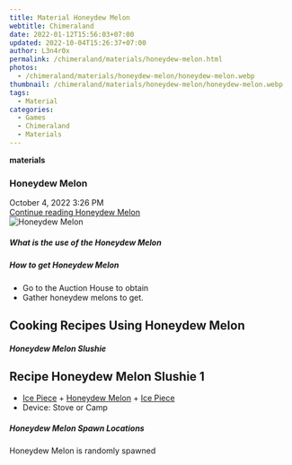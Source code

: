 ```yaml
---
title: Material Honeydew Melon
webtitle: Chimeraland
date: 2022-01-12T15:56:03+07:00
updated: 2022-10-04T15:26:37+07:00
author: L3n4r0x
permalink: /chimeraland/materials/honeydew-melon.html
photos:
  - /chimeraland/materials/honeydew-melon/honeydew-melon.webp
thumbnail: /chimeraland/materials/honeydew-melon/honeydew-melon.webp
tags:
  - Material
categories:
  - Games
  - Chimeraland
  - Materials
---
```


<section id="bootstrap-wrapper">
  <link
    rel="stylesheet"
    href="https://cdn.statically.io/gh/dimaslanjaka/Web-Manajemen/40ac3225/css/bootstrap-4.5-wrapper.css"
  />
  <div
    class="row g-0 border rounded overflow-hidden flex-md-row mb-4 shadow-sm position-relative"
  >
    <div class="col p-4 d-flex flex-column position-static">
      <strong class="d-inline-block mb-2 text-success">materials</strong>
      <h3 class="mb-0">Honeydew Melon</h3>
      <div class="mb-1 text-muted">October 4, 2022 3:26 PM</div>
      <a
        href="/chimeraland/materials/honeydew-melon.html"
        class="stretched-link d-none"
        >Continue reading Honeydew Melon</a
      >
    </div>
    <div class="col-auto d-none d-lg-block">
      <img
        src="/chimeraland/materials/honeydew-melon/honeydew-melon.webp"
        alt="Honeydew Melon"
      />
    </div>
  </div>
  <div class="row">
    <div class="col-lg-6 col-12 mb-2">
      <div class="card">
        <div class="card-body">
          <h5 class="card-title">What is the use of the Honeydew Melon</h5>
          <div class="card-text"><ul></ul></div>
        </div>
      </div>
    </div>
    <div class="col-lg-6 col-12 mb-2">
      <div class="card">
        <div class="card-body">
          <h5 class="card-title">How to get Honeydew Melon</h5>
          <div class="card-text">
            <ul>
              <li>Go to the Auction House to obtain</li>
              <li>Gather honeydew melons to get.</li>
            </ul>
          </div>
        </div>
      </div>
    </div>
    <div class="col-lg-6 col-12 mb-2">
      <h2 id="cookable">Cooking Recipes Using Honeydew Melon</h2>
      <div id="recipe-honeydew-melon-slushie">
        <h5 id="item-honeydew-melon-slushie">Honeydew Melon Slushie</h5>
        <div class="col-12 col-lg-6 recipe-item mb-2">
          <div class="card">
            <div class="card-body">
              <h2 class="card-title fs-5">Recipe Honeydew Melon Slushie 1</h2>
              <div class="card-text">
                <ul>
                  <li>
                    <a
                      class="text-decoration-none"
                      href="/chimeraland/materials/ice-piece.html"
                      >Ice Piece</a
                    >
                    +
                    <a
                      class="text-decoration-none"
                      href="/chimeraland/materials/honeydew-melon.html"
                      >Honeydew Melon</a
                    >
                    +
                    <a
                      class="text-decoration-none"
                      href="/chimeraland/materials/ice-piece.html"
                      >Ice Piece</a
                    >
                  </li>
                  <li>Device: Stove or Camp</li>
                </ul>
              </div>
            </div>
          </div>
        </div>
      </div>
    </div>
    <div class="col-12 mb-2">
      <h5>Honeydew Melon Spawn Locations</h5>
      <p>Honeydew Melon is randomly spawned</p>
    </div>
  </div>
</section>